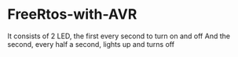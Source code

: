 # FreeRtos-with-AVR
It consists of 2 LED, the first every second to turn on and off And the second, every half a second, lights up and turns off
